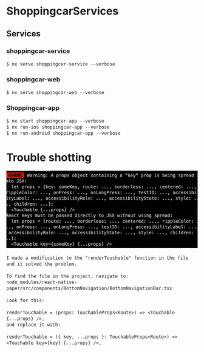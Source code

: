 # ShoppingcarServices

## Services

### shoppingcar-service

```
$ nx serve shoppingcar-service --verbose
```
### shoppingcar-web
```
$ nx serve shoppingcar-web --verbose
```
### Shoppingcar-app

```
$ nx start shoppingcar-app --verbose
$ nx run-ios shoppingcar-app --verbose
$ nx run-android shoppingcar-app --verbose
```

# Trouble shotting

![spreadpropserror](./assets/spreadpropserror.png)

```
I made a modification to the "renderTouchable" function in the file and it solved the problem.

To find the file in the project, navigate to:
node_modules/react-native-paper/src/components/BottomNavigation/BottomNavigationBar.tsx

Look for this:

renderTouchable = (props: TouchableProps<Route>) => <Touchable {...props} />,
and replace it with:

renderTouchable = ({ key, ...props }: TouchableProps<Route>) => <Touchable key={key} {...props} />,
```